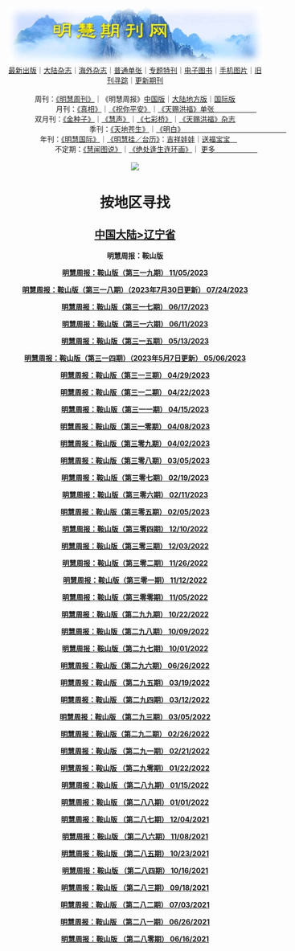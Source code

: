 <a id="user-content-1" class="anchor" aria-hidden="true" href="#1">
<a name="1" id="1" target="_blank"></a> <span id="1">
<a name="2" id="2" target="_blank"></a> <span id="2">
<a name="3" id="3" target="_blank"></a> <span id="3">
<a name="4" id="4" target="_blank"></a> <span id="4">
<a name="5" id="5" target="_blank"></a> <span id="5">
<a name="6" id="6" target="_blank"></a> <span id="6">
<a name="7" id="7" target="_blank"></a> <span id="7">
<a id="user-content-1" href="#1">
<div align="center">
<a target="_blank" href="https://github.com/19920513/djy/blob/master/gb/nsc413.md#1"><img src="https://github.com/pdf-edit/qikan/blob/master/mhqk.jpg?raw=true"></a><br>
<a href="https://github.com/pdf-edit/qikan/blob/master/display.aspx/category_id/8/page_1.md#1">最新出版</a>｜<a href="https://github.com/pdf-edit/qikan/blob/master/category.aspx/category/mainland/page_1.md#1">大陆杂志</a>｜<a href="https://github.com/pdf-edit/qikan/blob/master/category.aspx/category/overseas/page_1.md#1">海外杂志</a>｜<a href="https://github.com/pdf-edit/qikan/blob/master/display.aspx/category_id/4/guige_id/3/page_1.md#1">普通单张</a>｜<a href="https://github.com/pdf-edit/qikan/blob/master/category.aspx/category/zhuanti/page_1.md#1">专题特刊</a>｜<a href="https://github.com/pdf-edit/qikan/blob/master/display.aspx/category_id/6/meijie_id/2/page_1.md#1">电子图书</a>｜<a href="https://github.com/pdf-edit/qikan/blob/master/display.aspx/qikan_type_id/11075/page_1.md#1">手机图片</a>｜<a href="https://github.com/pdf-edit/qikan/blob/master/display.aspx/category_id/5/zhouqi_id/6/page_1.md#1">旧刊寻踪</a>｜<a href="https://github.com/pdf-edit/qikan/blob/master/UpdatedArticles.aspx/page_1.md#1">更新期刊</a>
<br>
<br>
周刊：<a href="https://github.com/pdf-edit/qikan/blob/master/display.aspx/qikan_type_id/5179/page_1.md#1">《明慧周刊》</a>｜《明慧周报》<a href="https://github.com/pdf-edit/qikan/blob/master/display.aspx/qikan_type_id/5178/page_1.md#1">中国版</a>｜<a href="https://github.com/pdf-edit/qikan/blob/master/mainland.aspx/page_1.md#1">大陆地方版</a>｜<a href="https://github.com/pdf-edit/qikan/blob/master/display.aspx/qikan_type_id/5151/page_1.md#1">国际版</a><br>
月刊：<a href="https://github.com/pdf-edit/qikan/blob/master/display.aspx/qikan_type_id/5240/page_1.md#1">《真相》</a>｜<a href="https://github.com/pdf-edit/qikan/blob/master/display.aspx/qikan_type_id/11182/page_1.md#1">《祝你平安》</a>｜<a href="https://github.com/pdf-edit/qikan/blob/master/display.aspx/qikan_type_id/5360/keyword/E5/contain/true/page_1.md#1">《天赐洪福》单张　　　　　　</a><br>
双月刊：<a href="https://github.com/pdf-edit/qikan/blob/master/display.aspx/qikan_type_id/7500/page_1.md#1">《金种子》</a>｜<a href="https://github.com/pdf-edit/qikan/blob/master/display.aspx/qikan_type_id/5638/page_1.md#1">《慧声》</a>｜<a href="https://github.com/pdf-edit/qikan/blob/master/display.aspx/qikan_type_id/7268/page_1.md#1">《七彩桥》</a>｜<a href="https://github.com/pdf-edit/qikan/blob/master/display.aspx/qikan_type_id/5360/keyword/E5/contain/false/page_1.md#1">《天赐洪福》杂志</a> <br>
季刊：<a href="https://github.com/pdf-edit/qikan/blob/master/display.aspx/qikan_type_id/5139/page_1.md#1">《天地苍生》</a>｜<a href="https://github.com/pdf-edit/qikan/blob/master/display.aspx/qikan_type_id/5140/page_1.md#1">《明白》　　　　　　　　　　　　　　　</a><br>
年刊：<a href="https://github.com/pdf-edit/qikan/blob/master/display.aspx/qikan_type_id/10922/page_1.md#1">《明慧国际》</a>｜<a href="https://github.com/pdf-edit/qikan/blob/master/display.aspx/category_id/6/meijie_id/3/page_1.md#1">《明慧挂／台历》</a>：<a href="https://github.com/pdf-edit/qikan/blob/master/display.aspx/category_id/6/meijie_id/3/keyword/E5/page_1.md#1">吉祥娃娃</a>｜<a href="https://github.com/pdf-edit/qikan/blob/master/display.aspx/category_id/6/meijie_id/3/keyword/E9/page_1.md#1">送福宝宝　</a><br> 
不定期：<a href="https://github.com/pdf-edit/qikan/blob/master/display.aspx/qikan_type_id/11185/page_1.md#1">《慧闻图说》</a>｜<a href="https://github.com/pdf-edit/qikan/blob/master/display.aspx/qikan_type_id/11131/page_1.md#1">《绝处逢生连环画》</a>｜ <a href="https://github.com/pdf-edit/qikan/blob/master/display.aspx/category_id/6/meijie_id/3/keyword/other/page_1.md#1">更多　　　　　　</a> <br>
<br>
<a target="_blank" href="https://github.com/19920513/djy/blob/master/gb/nsc413.md#1"><img src="https://raw.githubusercontent.com/19920513/www/master/t/lh600.jpg"></a><br>
<h1><strong>按地区寻找</strong></h1><p align="center"><h2><strong><a target="_blank" href="https://github.com/19920513/qikan/blob/master/mainland.aspx/page_1.md">中国大陆</a><a target="_blank" href="https://github.com/19920513/qikan/blob/master/mainland.aspx?category_id=7&location_id=7/page_1.md#1">>辽宁省</a></strong></h2></p>
<p align="center"><strong>明慧周报：鞍山版</strong></p>
<p align="center"><strong><a target="_blank" href="https://gitlab.com/19920513/pdfkit/-/raw/master/tests/pdf/210702.pdf">明慧周报：鞍山版（第三一九期）       11/05/2023</a></strong></p>
<p align="center"><strong><a target="_blank" href="https://gitlab.com/19920513/pdfkit/-/raw/master/tests/pdf/209749.pdf">明慧周报：鞍山版（第三一八期）（2023年7月30日更新）      07/24/2023</a></strong></p>
<p align="center"><strong><a target="_blank" href="https://gitlab.com/19920513/pdfkit/-/raw/master/tests/pdf/209396.pdf">明慧周报：鞍山版（第三一七期）       06/17/2023</a></strong></p>
<p align="center"><strong><a target="_blank" href="https://gitlab.com/19920513/pdfkit/-/raw/master/tests/pdf/209358.pdf">明慧周报：鞍山版（第三一六期）       06/11/2023</a></strong></p>
<p align="center"><strong><a target="_blank" href="https://gitlab.com/19920513/pdfkit/-/raw/master/tests/pdf/209093.pdf">明慧周报：鞍山版（第三一五期）       05/13/2023</a></strong></p>
<p align="center"><strong><a target="_blank" href="https://gitlab.com/19920513/pdfkit/-/raw/master/tests/pdf/209033.pdf">明慧周报：鞍山版（第三一四期）（2023年5月7日更新）       05/06/2023</a></strong></p>
<p align="center"><strong><a target="_blank" href="https://gitlab.com/19920513/pdfkit/-/raw/master/tests/pdf/208964.pdf">明慧周报：鞍山版（第三一三期）       04/29/2023</a></strong></p>
<p align="center"><strong><a target="_blank" href="https://gitlab.com/19920513/pdfkit/-/raw/master/tests/pdf/208891.pdf">明慧周报：鞍山版（第三一二期）       04/22/2023</a></strong></p>
<p align="center"><strong><a target="_blank" href="https://gitlab.com/19920513/pdfkit/-/raw/master/tests/pdf/208816.pdf">明慧周报：鞍山版（第三一一期）       04/15/2023</a></strong></p>
<p align="center"><strong><a target="_blank" href="https://gitlab.com/19920513/pdfkit/-/raw/master/tests/pdf/208746.pdf">明慧周报：鞍山版（第三一零期）       04/08/2023</a></strong></p>
<p align="center"><strong><a target="_blank" href="https://gitlab.com/19920513/pdfkit/-/raw/master/tests/pdf/208695.pdf">明慧周报：鞍山版（第三零九期）       04/02/2023</a></strong></p>
<p align="center"><strong><a target="_blank" href="https://gitlab.com/19920513/pdfkit/-/raw/master/tests/pdf/208415.pdf">明慧周报：鞍山版（第三零八期）       03/05/2023</a></strong></p>
<p align="center"><strong><a target="_blank" href="https://gitlab.com/19920513/pdfkit/-/raw/master/tests/pdf/208299.pdf">明慧周报：鞍山版（第三零七期）       02/19/2023</a></strong></p>
<p align="center"><strong><a target="_blank" href="https://gitlab.com/19920513/pdfkit/-/raw/master/tests/pdf/208184.pdf">明慧周报：鞍山版（第三零六期）       02/11/2023</a></strong></p>
<p align="center"><strong><a target="_blank" href="https://gitlab.com/19920513/pdfkit/-/raw/master/tests/pdf/208161.pdf">明慧周报：鞍山版（第三零五期）       02/05/2023</a></strong></p>
<p align="center"><strong><a target="_blank" href="https://gitlab.com/19920513/pdfkit/-/raw/master/tests/pdf/207664.pdf">明慧周报：鞍山版（第三零四期）       12/10/2022</a></strong></p>
<p align="center"><strong><a target="_blank" href="https://gitlab.com/19920513/pdfkit/-/raw/master/tests/pdf/207582.pdf">明慧周报：鞍山版（第三零三期）       12/03/2022</a></strong></p>
<p align="center"><strong><a target="_blank" href="https://gitlab.com/19920513/pdfkit/-/raw/master/tests/pdf/207522.pdf">明慧周报：鞍山版（第三零二期）       11/26/2022</a></strong></p>
<p align="center"><strong><a target="_blank" href="https://gitlab.com/19920513/pdfkit/-/raw/master/tests/pdf/207373.pdf">明慧周报：鞍山版（第三零一期）       11/12/2022</a></strong></p>
<p align="center"><strong><a target="_blank" href="https://gitlab.com/19920513/pdfkit/-/raw/master/tests/pdf/207320.pdf">明慧周报：鞍山版（第三零零期）       11/05/2022</a></strong></p>
<p align="center"><strong><a target="_blank" href="https://gitlab.com/19920513/pdfkit/-/raw/master/tests/pdf/207201.pdf">明慧周报：鞍山版（第二九九期）       10/22/2022</a></strong></p>
<p align="center"><strong><a target="_blank" href="https://gitlab.com/19920513/pdfkit/-/raw/master/tests/pdf/207093.pdf">明慧周报：鞍山版（第二九八期）       10/09/2022</a></strong></p>
<p align="center"><strong><a target="_blank" href="https://gitlab.com/19920513/pdfkit/-/raw/master/tests/pdf/207021.pdf">明慧周报：鞍山版（第二九七期）       10/01/2022</a></strong></p>
<p align="center"><strong><a target="_blank" href="https://gitlab.com/19920513/pdfkit/-/raw/master/tests/pdf/206237.pdf">明慧周报：鞍山版（第二九六期）       06/26/2022</a></strong></p>
<p align="center"><strong><a target="_blank" href="https://gitlab.com/19920513/pdfkit/-/raw/master/tests/pdf/205480.pdf">明慧周报：鞍山版  （第二九五期）       03/19/2022</a></strong></p>
<p align="center"><strong><a target="_blank" href="https://gitlab.com/19920513/pdfkit/-/raw/master/tests/pdf/205429.pdf">明慧周报：鞍山版  （第二九四期）       03/12/2022</a></strong></p>
<p align="center"><strong><a target="_blank" href="https://gitlab.com/19920513/pdfkit/-/raw/master/tests/pdf/205377.pdf">明慧周报：鞍山版  （第二九三期）       03/05/2022</a></strong></p>
<p align="center"><strong><a target="_blank" href="https://gitlab.com/19920513/pdfkit/-/raw/master/tests/pdf/205324.pdf">明慧周报：鞍山版（第二九二期）       02/26/2022</a></strong></p>
<p align="center"><strong><a target="_blank" href="https://gitlab.com/19920513/pdfkit/-/raw/master/tests/pdf/205296.pdf">明慧周报：鞍山版  （第二九一期）       02/21/2022</a></strong></p>
<p align="center"><strong><a target="_blank" href="https://gitlab.com/19920513/pdfkit/-/raw/master/tests/pdf/205083.pdf">明慧周报：鞍山版  （第二九零期）       01/22/2022</a></strong></p>
<p align="center"><strong><a target="_blank" href="https://gitlab.com/19920513/pdfkit/-/raw/master/tests/pdf/205033.pdf">明慧周报：鞍山版  （第二八九期）       01/15/2022</a></strong></p>
<p align="center"><strong><a target="_blank" href="https://gitlab.com/19920513/pdfkit/-/raw/master/tests/pdf/204924.pdf">明慧周报：鞍山版  （第二八八期）       01/01/2022</a></strong></p>
<p align="center"><strong><a target="_blank" href="https://gitlab.com/19920513/pdfkit/-/raw/master/tests/pdf/204694.pdf">明慧周报：鞍山版  （第二八七期）       12/04/2021</a></strong></p>
<p align="center"><strong><a target="_blank" href="https://gitlab.com/19920513/pdfkit/-/raw/master/tests/pdf/204498.pdf">明慧周报：鞍山版  （第二八六期）       11/08/2021</a></strong></p>
<p align="center"><strong><a target="_blank" href="https://gitlab.com/19920513/pdfkit/-/raw/master/tests/pdf/204373.pdf">明慧周报：鞍山版  （第二八五期）       10/23/2021</a></strong></p>
<p align="center"><strong><a target="_blank" href="https://gitlab.com/19920513/pdfkit/-/raw/master/tests/pdf/204326.pdf">明慧周报：鞍山版  （第二八四期）       10/16/2021</a></strong></p>
<p align="center"><strong><a target="_blank" href="https://gitlab.com/19920513/pdfkit/-/raw/master/tests/pdf/204090.pdf">明慧周报：鞍山版  （第二八三期）       09/18/2021</a></strong></p>
<p align="center"><strong><a target="_blank" href="https://gitlab.com/19920513/pdfkit/-/raw/master/tests/pdf/203538.pdf">明慧周报：鞍山版  （第二八二期）       07/03/2021</a></strong></p>
<p align="center"><strong><a target="_blank" href="https://gitlab.com/19920513/pdfkit/-/raw/master/tests/pdf/203440.pdf">明慧周报：鞍山版  （第二八一期）       06/26/2021</a></strong></p>
<p align="center"><strong><a target="_blank" href="https://gitlab.com/19920513/pdfkit/-/raw/master/tests/pdf/203270.pdf">明慧周报：鞍山版  （第二八零期）       06/16/2021</a></strong></p>


